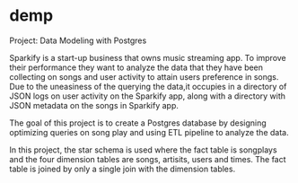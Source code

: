 # demp
Project: Data Modeling with Postgres



Sparkify is a start-up business that owns music streaming app. To improve their performance they want to analyze the data that they have been collecting on songs and 
user activity to attain users preference in songs. Due to the uneasiness of the querying the data,it occupies in a directory of JSON logs on user activity on the
Sparkify app, along with a directory with JSON metadata on the songs in Sparkify app.


The goal of this project is to create a Postgres database by designing optimizing queries on song play and using ETL pipeline to analyze the data.


In this project, the star schema is used where the fact table is songplays and the four dimension tables are songs, artisits, users and times. 
The fact table is joined by only a single join with the dimension tables.
